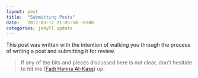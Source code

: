 ```yaml
---
layout: post
title:  "Submitting Posts"
date:   2017-03-17 21:05:58 -0500
categories: jekyll update
---
```


This post was written with the intention of walking you through the process of writing a post and submitting it for review.

> If any of the bits and pieces discussed here is not clear, don't hesitate to hit me ([Fadi Hanna Al-Kass](https://github.com/alkass)) up.

